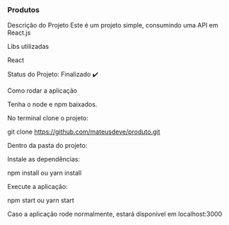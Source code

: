 ### Produtos
Descrição do Projeto
Este é um projeto simple, consumindo uma API em React.js 


Libs utilizadas

 React

Status do Projeto: Finalizado ✔️

Como rodar a aplicação

Tenha o node e npm baixados.

No terminal clone o projeto:

git clone https://github.com/mateusdeve/produto.git

Dentro da pasta do projeto:

Instale as dependências:

npm install ou yarn install

Execute a aplicação:

npm start ou yarn start

Caso a aplicação rode normalmente, estará disponível em localhost:3000
